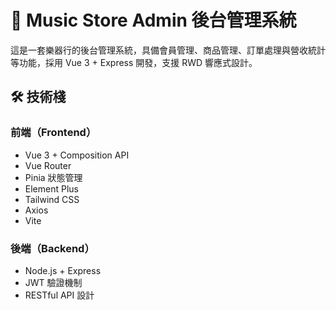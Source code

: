# 🎸 Music Store Admin 後台管理系統

這是一套樂器行的後台管理系統，具備會員管理、商品管理、訂單處理與營收統計等功能，採用 Vue 3 + Express 開發，支援 RWD 響應式設計。

## 🛠 技術棧

### 前端（Frontend）
- Vue 3 + Composition API
- Vue Router
- Pinia 狀態管理
- Element Plus
- Tailwind CSS
- Axios
- Vite

### 後端（Backend）
- Node.js + Express
- JWT 驗證機制
- RESTful API 設計
